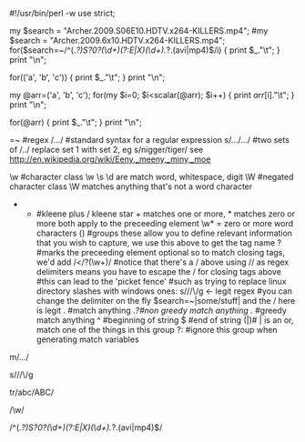 #!/usr/bin/perl -w
use strict;

my $search = "Archer.2009.S06E10.HDTV.x264-KILLERS.mp4";
#my $search = "Archer.2009.6x10.HDTV.x264-KILLERS.mp4";
for($search=~/^(.*?)S?0?(\d+)(?:E|X)(\d+).*?\.(avi|mp4)$/i) {
    print $_."\t";
}
print "\n";

for(('a', 'b', 'c')) {
    print $_."\t";
}
print "\n";

my @arr=('a', 'b', 'c');
for(my $i=0; $i<scalar(@arr); $i++) {
    print $arr[$i]."\t";
}
print "\n";

for(@arr) {
    print $_."\t";
}
print "\n";

=~ #regex
/.../ #standard syntax for a regular expression
s/.../.../ #two sets of /../ replace set 1 with set 2, eg s/nigger/tiger/ see http://en.wikipedia.org/wiki/Eeny,_meeny,_miny,_moe

\w #character class \w \s \d are match word, whitespace, digit
\W #negated character class \W matches anything that's not a word character

+ * #kleene plus / kleene star  + matches one or more, * matches zero or more   both apply to the preceeding element  \w* = zero or more word characters
() #groups  these allow you to define relevant information that you wish to capture, we use this above to get the tag name
?  #marks the preceeding element optional so to match closing tags, we'd add /<\/?(\w+)/
   #notice that there's a \/ above  using // as regex delimiters means you have to escape the / for closing tags above
   #this can lead to the 'picket fence'
   #such as trying to replace linux directory slashes with windows ones: s/\//\\/g <- legit regex
   #you can change the delimiter on the fly $search=~|some/stuff| and the / here is legit
.  #match anything
.*?#non greedy match anything
.* #greedy match anything
^  #beginning of string
$  #end of string
(|)# | is an or, match one of the things in this group
?: #ignore this group when generating match variables
 
m/.../


s/\//\\/g


tr/abc/ABC/


/\w/

/^(.*?)S?0?(\d+)(?:E|X)(\d+).*?\.(avi|mp4)$/

